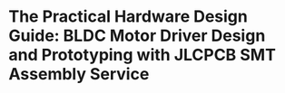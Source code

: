 # The Practical Hardware Design Guide: BLDC Motor Driver Design and Prototyping with JLCPCB SMT Assembly Service


